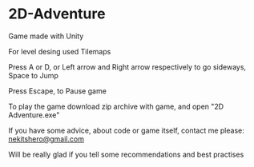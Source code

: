 # 2D-Adventure
Game made with Unity

For level desing used Tilemaps

Press A or D, or Left arrow and Right arrow respectively to go sideways, Space to Jump

Press Escape, to Pause game

To play the game download zip archive with game, and open "2D Adventure.exe"

If you have some advice, about code or game itself, contact me please: nekitshero@gmail.com

Will be really glad if you tell some recommendations and best practises
